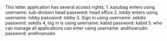 This letter application has several access rights,
1 .kasubag enters using username: sub-division head
password: head office
2 .lobby enters using username: lobby
password: lobby
3. Sign in using username: sekdis
password: sekdis
4, log in is using username: kabid
password: kabid
5. who can manage all applications can enter using
username: andihoerudin
password: andihoerudin
